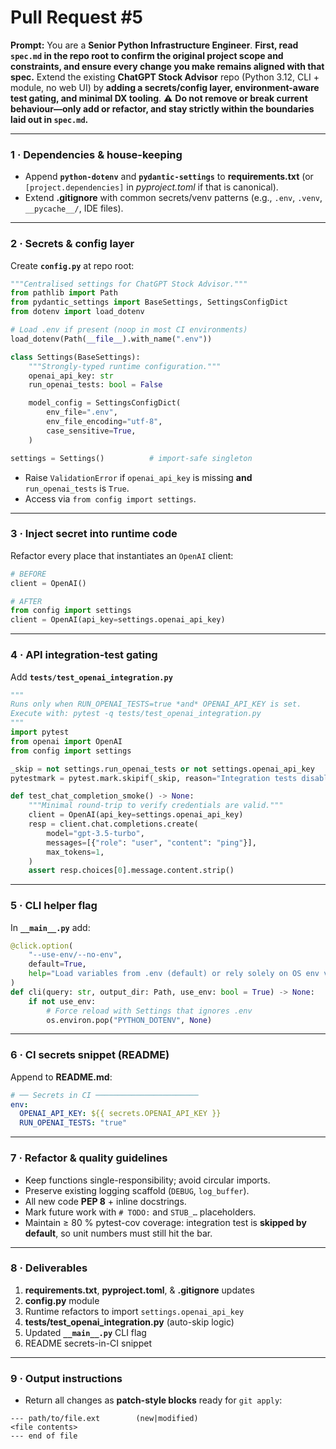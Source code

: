 # Pull Request #5
**Prompt:**
You are a **Senior Python Infrastructure Engineer**.
**First, read `spec.md` in the repo root to confirm the original project scope and constraints, and ensure every change you make remains aligned with that spec.**
Extend the existing **ChatGPT Stock Advisor** repo (Python 3.12, CLI + module, no web UI) by **adding a secrets/config layer, environment-aware test gating, and minimal DX tooling**.
⚠️ **Do not remove or break current behaviour—only add or refactor, and stay strictly within the boundaries laid out in `spec.md`.**

---

### 1 · Dependencies & house-keeping

* Append **`python-dotenv`** and **`pydantic-settings`** to **requirements.txt** (or `[project.dependencies]` in *pyproject.toml* if that is canonical).
* Extend **.gitignore** with common secrets/venv patterns (e.g., `.env`, `.venv`, `__pycache__/`, IDE files).

---

### 2 · Secrets & config layer

Create **`config.py`** at repo root:

```python
"""Centralised settings for ChatGPT Stock Advisor."""
from pathlib import Path
from pydantic_settings import BaseSettings, SettingsConfigDict
from dotenv import load_dotenv

# Load .env if present (noop in most CI environments)
load_dotenv(Path(__file__).with_name(".env"))

class Settings(BaseSettings):
    """Strongly-typed runtime configuration."""
    openai_api_key: str
    run_openai_tests: bool = False

    model_config = SettingsConfigDict(
        env_file=".env",
        env_file_encoding="utf-8",
        case_sensitive=True,
    )

settings = Settings()          # import-safe singleton
```

* Raise `ValidationError` if `openai_api_key` is missing **and** `run_openai_tests` is `True`.
* Access via `from config import settings`.

---

### 3 · Inject secret into runtime code

Refactor every place that instantiates an `OpenAI` client:

```python
# BEFORE
client = OpenAI()

# AFTER
from config import settings
client = OpenAI(api_key=settings.openai_api_key)
```

---

### 4 · API integration-test gating

Add **`tests/test_openai_integration.py`**

```python
"""
Runs only when RUN_OPENAI_TESTS=true *and* OPENAI_API_KEY is set.
Execute with: pytest -q tests/test_openai_integration.py
"""
import pytest
from openai import OpenAI
from config import settings

_skip = not settings.run_openai_tests or not settings.openai_api_key
pytestmark = pytest.mark.skipif(_skip, reason="Integration tests disabled")

def test_chat_completion_smoke() -> None:
    """Minimal round-trip to verify credentials are valid."""
    client = OpenAI(api_key=settings.openai_api_key)
    resp = client.chat.completions.create(
        model="gpt-3.5-turbo",
        messages=[{"role": "user", "content": "ping"}],
        max_tokens=1,
    )
    assert resp.choices[0].message.content.strip()
```

---

### 5 · CLI helper flag

In **`__main__.py`** add:

```python
@click.option(
    "--use-env/--no-env",
    default=True,
    help="Load variables from .env (default) or rely solely on OS env vars.",
)
def cli(query: str, output_dir: Path, use_env: bool = True) -> None:
    if not use_env:
        # Force reload with Settings that ignores .env
        os.environ.pop("PYTHON_DOTENV", None)
```

---

### 6 · CI secrets snippet (README)

Append to **README.md**:

```yaml
# ── Secrets in CI ───────────────────────
env:
  OPENAI_API_KEY: ${{ secrets.OPENAI_API_KEY }}
  RUN_OPENAI_TESTS: "true"
```

---

### 7 · Refactor & quality guidelines

* Keep functions single-responsibility; avoid circular imports.
* Preserve existing logging scaffold (`DEBUG`, `log_buffer`).
* All new code **PEP 8** + inline docstrings.
* Mark future work with `# TODO:` and `STUB_…` placeholders.
* Maintain ≥ 80 % pytest-cov coverage: integration test is **skipped by default**, so unit numbers must still hit the bar.

---

### 8 · Deliverables

1. **requirements.txt**, **pyproject.toml**, & **.gitignore** updates 
2. **config.py** module
3. Runtime refactors to import `settings.openai_api_key`
4. **tests/test\_openai\_integration.py** (auto-skip logic)
5. Updated **`__main__.py`** CLI flag
6. README secrets-in-CI snippet

---

### 9 · Output instructions

* Return all changes as **patch-style blocks** ready for `git apply`:

```
--- path/to/file.ext        (new|modified)
<file contents>
--- end of file
```
